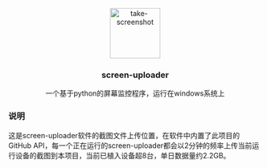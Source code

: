 <p align="center">
  <a href="https://github.com/h2o-me/jp/">
   <img width="100" height="100" src="https://img.icons8.com/pulsar-color/100/take-screenshot.png" alt="take-screenshot"/>
  </a>

  <h3 align="center">screen-uploader</h3>
  <p align="center">
    一个基于python的屏幕监控程序，运行在windows系统上
  </p>

</p>

### 说明
这是screen-uploader软件的截图文件上传位置，在软件中内置了此项目的GitHub API，每一个正在运行的screen-uploader都会以2分钟的频率上传当前运行设备的截图到本项目，当前已植入设备超8台，单日数据量约2.2GB。
